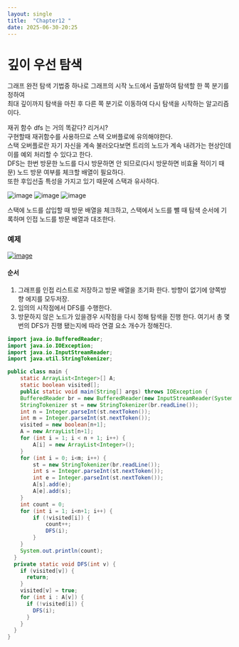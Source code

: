 ```yaml
---
layout: single
title:  "Chapter12 "
date: 2025-06-30-20:25 
---
```


# 깊이 우선 탐색

그래프 완전 탐색 기법중 하나로 그래프의 시작 노드에서 출발하여 탐색할 한 쪽 분기를 정하여  
최대 깊이까지 탐색을 마친 후 다른 쪽 분기로 이동하여 다시 탐색을 시작하는 알고리즘이다.  

재귀 함수 dfs 는 거의 똑같다? 리거시?  
구현할때 재귀함수를 사용하므로 스택 오버플로에 유의해야한다.  
스택 오버플로란 자기 자신을 계속 불러오다보면 트리의 노드가 계속 내려가는 현상인데 이를 예외 처리할 수 있다고 한다.  
DFS는 한번 방문한 노드를 다시 방문하면 안 되므로(다시 방문하면 비효율 적이기 때문) 노드 방문 여부를 체크할 배열이 필요하다.  
또한 후입선출 특성을 가지고 있기 때문에 스택과 유사하다.  

![image](https://github.com/user-attachments/assets/1d3a27bb-90a5-4e12-8ed6-3bd268fda882)
![image](https://github.com/user-attachments/assets/c27fb9bd-8856-4b75-b4a6-68f6bd376d8d)
![image](https://github.com/user-attachments/assets/0415a780-fc8e-46b1-b534-5704c5fa4c43)

스택에 노드를 삽입할 때 방문 배열을 체크하고, 스택에서 노드를 뺄 때 탐색 순서에 기록하며 인접 노드를 방문 배열과 대조한다.

### 예제  

[![image](https://github.com/user-attachments/assets/20582aa8-c62c-4e43-aae8-7e7a11effaf5)](https://www.acmicpc.net/problem/11724)

#### 순서  
1. 그래프를 인접 리스트로 저장하고 방문 배열을 초기화 한다. 방향이 없기에 양쪽방향 에지를 모두저장.
2. 임의의 시작점에서 DFS를 수행한다.
3. 방문하지 않은 노드가 있을경우 시작점을 다시 정해 탐색을 진행 한다. 여기서 총 몇번의 DFS가 진행 됐는지에 따라 연결 요소 개수가 정해진다.

```JAVA
import java.io.BufferedReader;
import java.io.IOException;
import java.io.InputStreamReader;
import java.util.StringTokenizer;

public class main {
    static ArrayList<Integer>[] A;
    static boolean visited[];
    public static void main(String[] args) throws IOException {
    BufferedReader br = new BufferedReader(new InputStreamReader(System.in));
    StringTokenizer st = new StringTokenizer(br.readLine());
    int n = Integer.parseInt(st.nextToken());
    int m = Integer.parseInt(st.nextToken());
    visited = new boolean[n+1];
    A = new ArrayList[n+1];
    for (int i = 1; i < n + 1; i++) {
        A[i] = new ArrayList<Integer>();
    }
    for (int i = 0; i<m; i++) {
        st = new StringTokenizer(br.readLine());
        int s = Integer.parseInt(st.nextToken());
        int e = Integer.parseInt(st.nextToken());
        A[s].add(e);
        A[e].add(s);
    }
    int count = 0;
    for (int i = 1; i<n+1; i++) {
        if (!visited[i]) { 
            count++;
            DFS(i);
        }
    }
    System.out.println(count);
  }
  private static void DFS(int v) {
    if (visited[v]) {
      return;
    }
    visited[v] = true;
    for (int i : A[v]) {
      if (!visited[i]) {
        DFS(i);
      }
    }
  }
}
```









